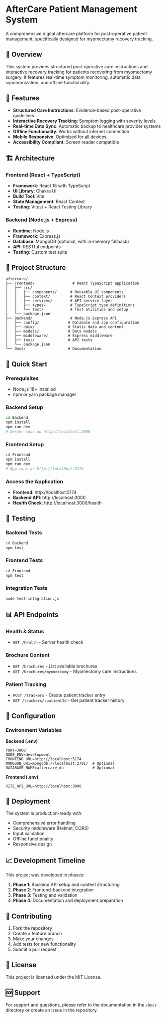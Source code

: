 # AfterCare Patient Management System

A comprehensive digital aftercare platform for post-operative patient management, specifically designed for myomectomy recovery tracking.

## 🏥 Overview

This system provides structured post-operative care instructions and interactive recovery tracking for patients recovering from myomectomy surgery. It features real-time symptom monitoring, automatic data synchronization, and offline functionality.

## 🚀 Features

- **Structured Care Instructions**: Evidence-based post-operative guidelines
- **Interactive Recovery Tracking**: Symptom logging with severity levels
- **Real-time Data Sync**: Automatic backup to healthcare provider systems
- **Offline Functionality**: Works without internet connection
- **Mobile Responsive**: Optimized for all devices
- **Accessibility Compliant**: Screen reader compatible

## 🏗️ Architecture

### Frontend (React + TypeScript)
- **Framework**: React 18 with TypeScript
- **UI Library**: Chakra UI
- **Build Tool**: Vite
- **State Management**: React Context
- **Testing**: Vitest + React Testing Library

### Backend (Node.js + Express)
- **Runtime**: Node.js
- **Framework**: Express.js
- **Database**: MongoDB (optional, with in-memory fallback)
- **API**: RESTful endpoints
- **Testing**: Custom test suite

## 📁 Project Structure

```
aftercare/
├── Frontend/                 # React TypeScript application
│   ├── src/
│   │   ├── components/      # Reusable UI components
│   │   ├── context/         # React Context providers
│   │   ├── services/        # API service layer
│   │   ├── types/           # TypeScript type definitions
│   │   └── test/            # Test utilities and setup
│   └── package.json
├── Backend/                 # Node.js Express API
│   ├── config/             # Database and app configuration
│   ├── data/               # Static data and content
│   ├── models/             # Data models
│   ├── middleware/         # Express middleware
│   ├── test/               # API tests
│   └── package.json
└── Docs/                   # Documentation
```

## 🚀 Quick Start

### Prerequisites
- Node.js 18+ installed
- npm or yarn package manager

### Backend Setup
```bash
cd Backend
npm install
npm run dev
# Server runs on http://localhost:3000
```

### Frontend Setup
```bash
cd Frontend
npm install
npm run dev
# App runs on http://localhost:5174
```

### Access the Application
- **Frontend**: http://localhost:5174
- **Backend API**: http://localhost:3000
- **Health Check**: http://localhost:3000/health

## 🧪 Testing

### Backend Tests
```bash
cd Backend
npm test
```

### Frontend Tests
```bash
cd Frontend
npm test
```

### Integration Tests
```bash
node test-integration.js
```

## 📊 API Endpoints

### Health & Status
- `GET /health` - Server health check

### Brochure Content
- `GET /brochures` - List available brochures
- `GET /brochures/myomectomy` - Myomectomy care instructions

### Patient Tracking
- `POST /trackers` - Create patient tracker entry
- `GET /trackers/:patientId` - Get patient tracker history

## 🔧 Configuration

### Environment Variables

**Backend (.env)**
```
PORT=3000
NODE_ENV=development
FRONTEND_URL=http://localhost:5174
MONGODB_URI=mongodb://localhost:27017  # Optional
DATABASE_NAME=aftercare_db             # Optional
```

**Frontend (.env)**
```
VITE_API_URL=http://localhost:3000
```

## 🚀 Deployment

The system is production-ready with:
- Comprehensive error handling
- Security middleware (Helmet, CORS)
- Input validation
- Offline functionality
- Responsive design

## 📈 Development Timeline

This project was developed in phases:
1. **Phase 1**: Backend API setup and content structuring
2. **Phase 2**: Frontend-backend integration
3. **Phase 3**: Testing and validation
4. **Phase 4**: Documentation and deployment preparation

## 🤝 Contributing

1. Fork the repository
2. Create a feature branch
3. Make your changes
4. Add tests for new functionality
5. Submit a pull request

## 📄 License

This project is licensed under the MIT License.

## 🆘 Support

For support and questions, please refer to the documentation in the `/Docs` directory or create an issue in the repository.
